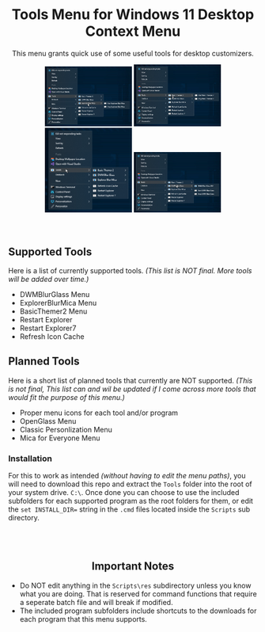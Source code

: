 <h1 align="center" id="tools-menu-for-windows-11-desktop-context-menu">Tools Menu for Windows 11 Desktop Context Menu</h1>
<p align="center">This menu grants quick use of some useful tools for desktop customizers.</p>
<div align="center">
<img width="35%" src="Previews/0uLvdoetXF.png" /> <img width="35%" src="Previews/u7AmsWaw9t.png" /> <img width="35%" src="Previews/zQGJDKer7L.png" /> <img width="35%" src="Previews/Dqnb1pLaD4.png" />
</div>
<br /><br />
<h2 align="left" id="supported-tools">Supported Tools</h2>
<p align="left">Here is a list of currently supported tools. <em>(This list is NOT final. More tools will be added over time.)</em></p>
<ul align="left">
<li align="left">DWMBlurGlass Menu</li>
<li align="left">ExplorerBlurMica Menu</li>
<li align="left">BasicThemer2 Menu</li>
<li align="left">Restart Explorer</li>
<li align="left">Restart Explorer7</li>
<li align="left">Refresh Icon Cache</li>
</ul>
<h2 align="left" id="planned-tools">Planned Tools</h2>
<p align="left">Here is a short list of planned tools that currently are NOT supported. <em>(This is not final, This list can and wil be updated if I come across more tools that would fit the purpose of this menu.)</em></p>
<ul align="left">
<li align="left">Proper menu icons for each tool and/or program</li>
<li align="left">OpenGlass Menu</li>
<li align="left">Classic Personlization Menu</li>
<li align="left">Mica for Everyone Menu</li>
</ul>
<h3 align="left" id="installation">Installation</h3>
<p align="left">For this to work as intended <em>(without having to edit the menu paths)</em>, you will need to download this repo and extract the <code>Tools</code> folder into the root of your system drive. <code>C:\</code>. Once done you can choose to use the included subfolders for each supported program as the root folders for them, or edit the <code>set INSTALL_DIR=</code> string in the <code>.cmd</code> files located inside the <code>Scripts</code> sub directory.</p>
<br /><br />
<h2 align="center" id="important-notes">Important Notes</h2>
<ul align="left">
<li align="left">Do NOT edit anything in the <code>Scripts\res</code> subdirectory unless you know what you are doing. That is reserved for command functions that require a seperate batch file and will break if modified.</li>
<li align="left">The included program subfolders include shortcuts to the downloads for each program that this menu supports.</li>
</ul>
